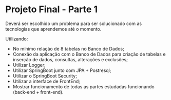 # Projeto Final - Parte 1

Deverá ser escolhido um problema para ser solucionado com as tecnologias que aprendemos até o momento. 

Utilizando:
- No mínimo relação de 8 tabelas no Banco de Dados;
- Conexão da aplicação com o Banco de Dados para criação de tabelas e inserção de dados, consultas, alterações e exclusões;
- Utilizar Logger;
- Utilizar SpringBoot junto com JPA + Postresql;
- Utilizar o SpringBoot Security;
- Utilizar a interface de FrontEnd;
- Mostrar funcionamento de todas as partes estudadas funcionando (back-end + front-end).
